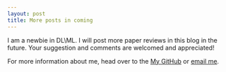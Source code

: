 ```yaml
---
layout: post
title: More posts in coming
---
```


I am a newbie in DL\ML. I will post more paper reviews in this blog in the future. Your suggestion and comments are welcomed and appreciated!


For more information about me, head over to the [My GitHub](https://github.com/cpuyyp) or [email me](mailto:joeyzhang0925@gmail.com).
